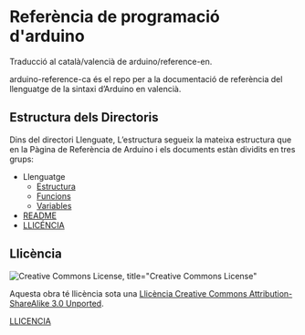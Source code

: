 # Referència de programació d'arduino

Traducció al català/valencià de arduino/reference-en.

arduino-reference-ca és el repo per a la documentació de referència del llenguatge de la sintaxi d’Arduino en valencià.


## Estructura dels Directoris

Dins del directori Llenguate, L’estructura segueix la mateixa estructura que en la Pàgina de Referència de Arduino i els documents estàn dividits en tres grups:

- Llenguatge
  - [Estructura](./Llenguatge/Estructura/Estructura.md)
  - [Funcions](./Llenguatge/Funcions/Funcions.md)
  - [Variables](./Llenguatge/Variables/Variables.md)
- [README](https://github.com/qserrano/referencia-programacio-arduino-va/blob/main/README.md)
- [LLICÉNCIA](https://github.com/qserrano/referencia-programacio-arduino-va/blob/main/LLICENCIA.md)

## Llicència

![Creative Commons License, title="Creative Commons License"](https://i.creativecommons.org/l/by-sa/3.0/88x31.png) 

Aquesta obra té llicència sota una [Llicència Creative Commons Attribution-ShareAlike 3.0 Unported](https://creativecommons.org/licenses/by-sa/3.0/deed.en).

[LLICENCIA](https://github.com/qserrano/referencia-programacio-arduino-va/blob/main/LLICENCIA.md)
